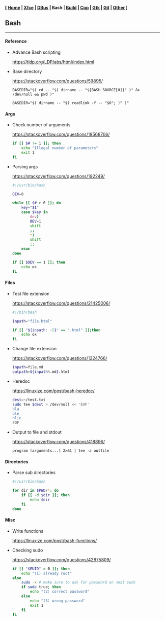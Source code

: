 **[ [Home](00-Home.html) | [Xfce](05-Xfce.html) | [DBus](10-DBus.html) | Bash | [Build](20-Build.html) | [Cpp](25-Cpp.html) | [Gtk](30-Gtk.html) | [Git](35-Git.html) | [Other](99-Other.html) ]**

## Bash

---

#### Reference

* Advance Bash scripting
    
    https://tldp.org/LDP/abs/html/index.html  

* Base directory
    
    https://stackoverflow.com/questions/59895/  
    
    ```
    BASEDIR="$( cd -- "$( dirname -- "${BASH_SOURCE[0]}" )" &> /dev/null && pwd )"
    ```
    ```
    BASEDIR="$( dirname -- "$( readlink -f -- "$0"; )" )"
    ```

#### Args

* Check number of arguments
    
    https://stackoverflow.com/questions/18568706/  
    
    ```bash
    if [[ $# != 1 ]]; then
        echo "Illegal number of parameters"
        exit 1
    fi
    ```

* Parsing args
    
    https://stackoverflow.com/questions/192249/  

    ```bash
    #!/usr/bin/bash

    DEV=0

    while [[ $# > 0 ]]; do
        key="$1"
        case $key in
            dev)
            DEV=1
            shift
            ;;
            *)
            shift
            ;;
        esac
    done

    if [[ $DEV == 1 ]]; then
        echo ok
    fi
    ```



#### Files

* Test file extension
    
    https://stackoverflow.com/questions/21425006/  
    
    ```bash
    #!/bin/bash

    inpath="file.html"

    if [[ "${inpath: -5}" == ".html" ]];then
        echo ok
    fi
    ```

* Change file extension
    
    https://stackoverflow.com/questions/1224766/  

    ```bash
    inpath=file.md
    outpath=${inpath%.md}.html
    ```
* Heredoc
    
    https://linuxize.com/post/bash-heredoc/  
    
    ```bash
    dest=~/test.txt
    sudo tee $dest > /dev/null << 'EOF'
    bla
    ble
    blie
    EOF
    ```

* Output to file and stdout
    
    https://stackoverflow.com/questions/418896/  
    
    ```
    program [arguments...] 2>&1 | tee -a outfile
    ```



#### Directories

* Parse sub directories

    ```bash
    #!/usr/bin/bash

    for dir in $PWD/*; do
        if [[ -d $dir ]]; then
            echo $dir
        fi
    done
    ```



#### Misc

* Write functions
    
    https://linuxize.com/post/bash-functions/  

* Checking sudo
    
    https://stackoverflow.com/questions/42875809/  
    
    ```bash
    if [[ "$EUID" = 0 ]]; then
        echo "(1) already root"
    else
        sudo -k # make sure to ask for password on next sudo
        if sudo true; then
            echo "(2) correct password"
        else
            echo "(3) wrong password"
            exit 1
        fi
    fi
    ```


